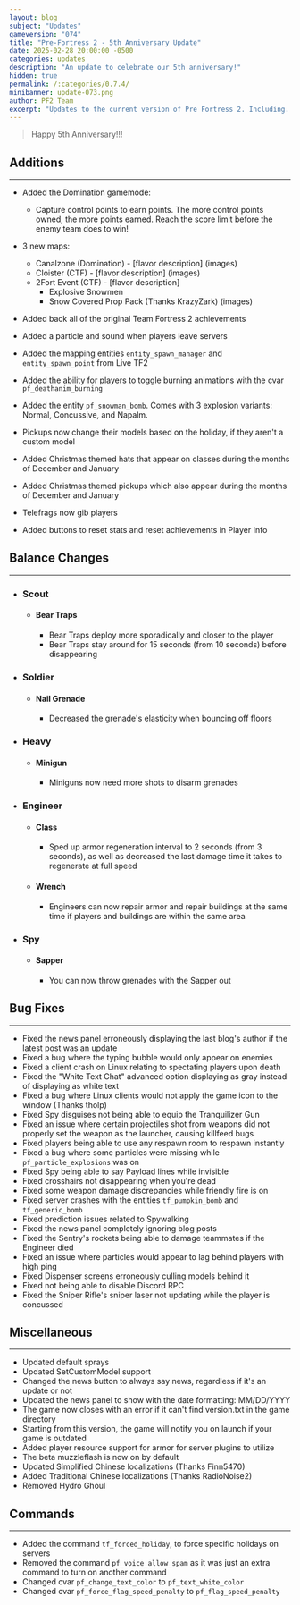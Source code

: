 ```yaml
---
layout: blog
subject: "Updates"
gameversion: "074"
title: "Pre-Fortress 2 - 5th Anniversary Update"
date: 2025-02-28 20:00:00 -0500
categories: updates
description: "An update to celebrate our 5th anniversary!"
hidden: true
permalink: /:categories/0.7.4/
minibanner: update-073.png
author: PF2 Team
excerpt: "Updates to the current version of Pre Fortress 2. Including..."
---
```


> Happy 5th Anniversary!!!

## Additions
---
- Added the Domination gamemode: 
	- Capture control points to earn points. The more control points owned, the more points earned. Reach the score limit before the enemy team does to win!

- 3 new maps:
	- Canalzone (Domination) - [flavor description]
		(images)
	- Cloister (CTF) - [flavor description]
		(images)
	- 2Fort Event (CTF) - [flavor description]
		- Explosive Snowmen
		- Snow Covered Prop Pack (Thanks KrazyZark)
		(images)

- Added back all of the original Team Fortress 2 achievements
- Added a particle and sound when players leave servers
- Added the mapping entities ``entity_spawn_manager`` and ``entity_spawn_point`` from Live TF2
- Added the ability for players to toggle burning animations with the cvar ``pf_deathanim_burning``
- Added the entity ``pf_snowman_bomb``. Comes with 3 explosion variants: Normal, Concussive, and Napalm.
- Pickups now change their models based on the holiday, if they aren't a custom model
- Added Christmas themed hats that appear on classes during the months of December and January
- Added Christmas themed pickups which also appear during the months of December and January
- Telefrags now gib players
- Added buttons to reset stats and reset achievements in Player Info

## Balance Changes
---
- ### Scout
	- #### Bear Traps
		- Bear Traps deploy more sporadically and closer to the player
		- Bear Traps stay around for 15 seconds (from 10 seconds) before disappearing
- ### Soldier
	- #### Nail Grenade
		- Decreased the grenade's elasticity when bouncing off floors
- ### Heavy
	- #### Minigun
		- Miniguns now need more shots to disarm grenades
- ### Engineer 
	- #### Class
		- Sped up armor regeneration interval to 2 seconds (from 3 seconds), as well as decreased the last damage time it takes to regenerate at full speed
	- #### Wrench
		- Engineers can now repair armor and repair buildings at the same time if players and buildings are within the same area
- ### Spy
	- #### Sapper
		- You can now throw grenades with the Sapper out

## Bug Fixes
---
- Fixed the news panel erroneously displaying the last blog's author if the latest post was an update
- Fixed a bug where the typing bubble would only appear on enemies
- Fixed a client crash on Linux relating to spectating players upon death
- Fixed the "White Text Chat" advanced option displaying as gray instead of displaying as white text
- Fixed a bug where Linux clients would not apply the game icon to the window (Thanks tholp)
- Fixed Spy disguises not being able to equip the Tranquilizer Gun
- Fixed an issue where certain projectiles shot from weapons did not properly set the weapon as the launcher, causing killfeed bugs
- Fixed players being able to use any respawn room to respawn instantly
- Fixed a bug where some particles were missing while ``pf_particle_explosions`` was on
- Fixed Spy being able to say Payload lines while invisible
- Fixed crosshairs not disappearing when you're dead
- Fixed some weapon damage discrepancies while friendly fire is on
- Fixed server crashes with the entities ``tf_pumpkin_bomb`` and ``tf_generic_bomb``
- Fixed prediction issues related to Spywalking
- Fixed the news panel completely ignoring blog posts
- Fixed the Sentry's rockets being able to damage teammates if the Engineer died
- Fixed an issue where particles would appear to lag behind players with high ping
- Fixed Dispenser screens erroneously culling models behind it
- Fixed not being able to disable Discord RPC
- Fixed the Sniper Rifle's sniper laser not updating while the player is concussed


## Miscellaneous
---
- Updated default sprays
- Updated SetCustomModel support
- Changed the news button to always say news, regardless if it's an update or not
- Updated the news panel to show with the date formatting: MM/DD/YYYY
- The game now closes with an error if it can't find version.txt in the game directory
- Starting from this version, the game will notify you on launch if your game is outdated
- Added player resource support for armor for server plugins to utilize
- The beta muzzleflash is now on by default
- Updated Simplified Chinese localizations (Thanks Finn5470)
- Added Traditional Chinese localizations (Thanks RadioNoise2)
- Removed Hydro Ghoul

## Commands
---
- Added the command ``tf_forced_holiday``, to force specific holidays on servers
- Removed the command ``pf_voice_allow_spam`` as it was just an extra command to turn on another command
- Changed cvar ``pf_change_text_color`` to ``pf_text_white_color`` 
- Changed cvar ``pf_force_flag_speed_penalty`` to ``pf_flag_speed_penalty``
